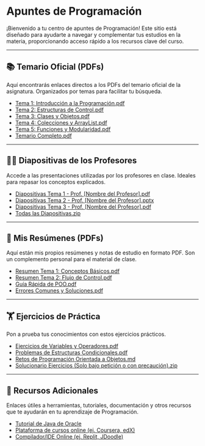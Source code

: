 # Apuntes de Programación

¡Bienvenido a tu centro de apuntes de Programación! Este sitio está diseñado para ayudarte a navegar y complementar tus estudios en la materia, proporcionando acceso rápido a los recursos clave del curso.

---

## 📚 Temario Oficial (PDFs)

Aquí encontrarás enlaces directos a los PDFs del temario oficial de la asignatura. Organizados por temas para facilitar tu búsqueda.

* [Tema 1: Introducción a la Programación.pdf]()
* [Tema 2: Estructuras de Control.pdf]()
* [Tema 3: Clases y Objetos.pdf]()
* [Tema 4: Colecciones y ArrayList.pdf]()
* [Tema 5: Funciones y Modularidad.pdf]()
* [Temario Completo.pdf]()

---

## 👩‍🏫 Diapositivas de los Profesores

Accede a las presentaciones utilizadas por los profesores en clase. Ideales para repasar los conceptos explicados.

* [Diapositivas Tema 1 - Prof. [Nombre del Profesor].pdf]()
* [Diapositivas Tema 2 - Prof. [Nombre del Profesor].pptx]()
* [Diapositivas Tema 3 - Prof. [Nombre del Profesor].pdf]()
* [Todas las Diapositivas.zip]()

---

## 📝 Mis Resúmenes (PDFs)

Aquí están mis propios resúmenes y notas de estudio en formato PDF. Son un complemento personal para el material de clase.

* [Resumen Tema 1: Conceptos Básicos.pdf]()
* [Resumen Tema 2: Flujo de Control.pdf]()
* [Guía Rápida de POO.pdf]()
* [Errores Comunes y Soluciones.pdf]()

---

## 🏋️ Ejercicios de Práctica

Pon a prueba tus conocimientos con estos ejercicios prácticos.

* [Ejercicios de Variables y Operadores.pdf]()
* [Problemas de Estructuras Condicionales.pdf]()
* [Retos de Programación Orientada a Objetos.md]()
* [Solucionario Ejercicios (Solo bajo petición o con precaución).zip]()

---

## 🔗 Recursos Adicionales

Enlaces útiles a herramientas, tutoriales, documentación y otros recursos que te ayudarán en tu aprendizaje de Programación.

* [Tutorial de Java de Oracle]()
* [Plataforma de cursos online (ej. Coursera, edX)]()
* [Compilador/IDE Online (ej. Replit, JDoodle)]()

